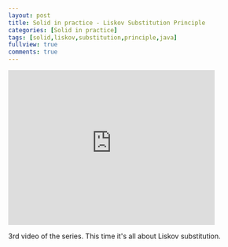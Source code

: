 ```yaml
---
layout: post
title: Solid in practice - Liskov Substitution Principle
categories: [Solid in practice]
tags: [solid,liskov,substitution,principle,java]
fullview: true
comments: true
---
```


<iframe width="420" height="315" src="https://www.youtube.com/embed/_yb4PpJS5S0" frameborder="0" allowfullscreen></iframe>

3rd video of the series. This time it's all about Liskov substitution.

